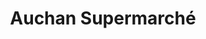 ---
title: "Auchan Supermarché"
url: /longueil-sainte-marie/auchan-supermarche/
shop: supermarché
---